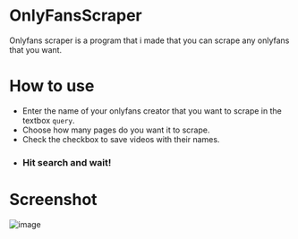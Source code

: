 # OnlyFansScraper
Onlyfans scraper is a program that i made that you can scrape any onlyfans that you want.

# How to use
- Enter the name of your onlyfans creator that you want to scrape in the textbox `query`.
- Choose how many pages do you want it to scrape.
- Check the checkbox to save videos with their names.
- ### Hit search and wait!

# Screenshot
![image](https://github.com/yabelo/OnlyFansScraper/assets/111225417/c6cae322-e840-4e3b-914b-7cde178c96e1)
